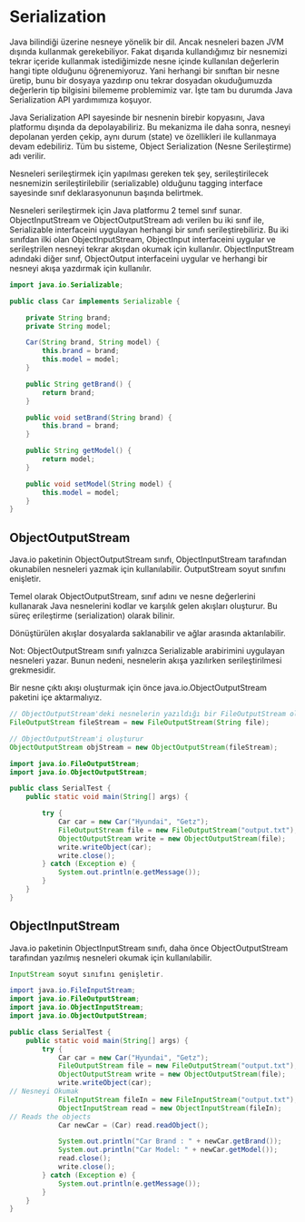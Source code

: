 # Serialization

Java bilindiği üzerine nesneye yönelik bir dil. Ancak nesneleri bazen JVM dışında kullanmak gerekebiliyor. Fakat
dışarıda kullandığımız bir nesnemizi tekrar içeride kullanmak istediğimizde nesne içinde kullanılan değerlerin hangi
tipte olduğunu öğrenemiyoruz. Yani herhangi bir sınıftan bir nesne üretip, bunu bir dosyaya yazdırıp onu tekrar dosyadan
okuduğumuzda değerlerin tip bilgisini bilememe problemimiz var. İşte tam bu durumda Java Serialization API yardımımıza
koşuyor.

Java Serialization API sayesinde bir nesnenin birebir kopyasını, Java platformu dışında da depolayabiliriz. Bu mekanizma
ile daha sonra, nesneyi depolanan yerden çekip, aynı durum (state) ve özellikleri ile kullanmaya devam edebiliriz. Tüm
bu sisteme, Object Serialization (Nesne Serileştirme) adı verilir.

Nesneleri serileştirmek için yapılması gereken tek şey, serileştirilecek nesnemizin serileştirilebilir (serializable)
olduğunu tagging interface sayesinde sınıf deklarasyonunun başında belirtmek.

Nesneleri serileştirmek için Java platformu 2 temel sınıf sunar. ObjectInputStream ve ObjectOutputStream adı verilen bu
iki sınıf ile, Serializable interfaceini uygulayan herhangi bir sınıfı serileştirebiliriz. Bu iki sınıfdan ilki olan
ObjectInputStream, ObjectInput interfaceini uygular ve serileştrilen nesneyi tekrar akışdan okumak için kullanılır.
ObjectInputStream adındaki diğer sınıf, ObjectOutput interfaceini uygular ve herhangi bir nesneyi akışa yazdırmak için
kullanılır.

```java
import java.io.Serializable;

public class Car implements Serializable {

    private String brand;
    private String model;

    Car(String brand, String model) {
        this.brand = brand;
        this.model = model;
    }

    public String getBrand() {
        return brand;
    }

    public void setBrand(String brand) {
        this.brand = brand;
    }

    public String getModel() {
        return model;
    }

    public void setModel(String model) {
        this.model = model;
    }
}
```

## ObjectOutputStream
Java.io paketinin ObjectOutputStream sınıfı, ObjectInputStream tarafından okunabilen nesneleri yazmak için kullanılabilir. OutputStream soyut sınıfını enişletir.

Temel olarak ObjectOutputStream, sınıf adını ve nesne değerlerini kullanarak Java nesnelerini kodlar ve karşılık gelen akışları oluşturur. Bu süreç erileştirme (serialization) olarak bilinir.

Dönüştürülen akışlar dosyalarda saklanabilir ve ağlar arasında aktarılabilir.

Not: ObjectOutputStream sınıfı yalnızca Serializable arabirimini uygulayan nesneleri yazar. Bunun nedeni, nesnelerin akışa yazılırken serileştirilmesi grekmesidir.

Bir nesne çıktı akışı oluşturmak için önce java.io.ObjectOutputStream paketini içe aktarmalıyız.

```java
// ObjectOutputStream'deki nesnelerin yazıldığı bir FileOutputStream oluşturur
FileOutputStream fileStream = new FileOutputStream(String file);

// ObjectOutputStream'i oluşturur
ObjectOutputStream objStream = new ObjectOutputStream(fileStream);
```

```java
import java.io.FileOutputStream;
import java.io.ObjectOutputStream;

public class SerialTest {
    public static void main(String[] args) {

        try {
            Car car = new Car("Hyundai", "Getz");
            FileOutputStream file = new FileOutputStream("output.txt");
            ObjectOutputStream write = new ObjectOutputStream(file);
            write.writeObject(car);
            write.close();
        } catch (Exception e) {
            System.out.println(e.getMessage());
        }
    }
}
```

## ObjectInputStream
Java.io paketinin ObjectInputStream sınıfı, daha önce ObjectOutputStream tarafından yazılmış nesneleri okumak için kullanılabilir.

```java
InputStream soyut sınıfını genişletir.

import java.io.FileInputStream;
import java.io.FileOutputStream;
import java.io.ObjectInputStream;
import java.io.ObjectOutputStream;

public class SerialTest {
    public static void main(String[] args) {
        try {
            Car car = new Car("Hyundai", "Getz");
            FileOutputStream file = new FileOutputStream("output.txt");
            ObjectOutputStream write = new ObjectOutputStream(file);
            write.writeObject(car);
// Nesneyi Okumak 
            FileInputStream fileIn = new FileInputStream("output.txt");
            ObjectInputStream read = new ObjectInputStream(fileIn);
// Reads the objects       
            Car newCar = (Car) read.readObject();

            System.out.println("Car Brand : " + newCar.getBrand());
            System.out.println("Car Model: " + newCar.getModel());
            read.close();
            write.close();
        } catch (Exception e) {
            System.out.println(e.getMessage());
        }
    }
}
```
